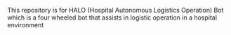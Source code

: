This repository is for HALO (Hospital Autonomous Logistics Operation) Bot which is a four wheeled bot that assists in logistic operation in a hospital environment
